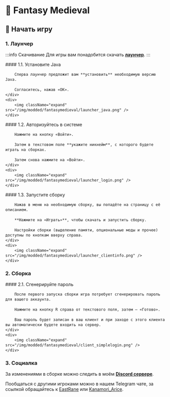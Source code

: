# 🏰 Fantasy Medieval

## 🏰 Начать игру

### 1. Лаунчер

:::info Скачивание
Для игры вам понадобится скачать [**лаунчер**](https://api.eastrane.top/launcher/EastMods.exe).
:::

<div className="image-right">
    <div>
		#### 1.1. Установите Java
		
        Сперва лаунчер предложит вам **установить** необходимую версию Java. 
		
		Согласитесь, нажав «ОК».
    </div>
    <div>
        <img className="expand" src="/img/modded/fantasymedieval/launcher_java.png" />
    </div>
</div>

<div className="image-right">
    <div>
		#### 1.2. Авторизуйтесь в системе

        Нажмите на кнопку «Войти».

		Затем в текстовом поле **укажите никнейм**, с которого будете играть на сборках.

		Затем снова нажмите на «Войти».
    </div>
    <div>
        <img className="expand" src="/img/modded/fantasymedieval/launcher_login.png" />
    </div>
</div>

<div className="image-right">
    <div>
		#### 1.3. Запустите сборку

        Нажав в меню на необходимую сборку, вы попадёте на страницу с её описанием.

		**Нажмите на «Играть»**, чтобы скачать и запустить сборку.

		Настройки сборки (выделение памяти, опциональные моды и прочее) доступны по кнопкам вверху справа.
    </div>
    <div>
        <img className="expand" src="/img/modded/fantasymedieval/launcher_clientinfo.png" />
    </div>
</div>

### 2. Сборка

<div className="image-right">
    <div>
		#### 2.1. Сгенерируйте пароль

        После первого запуска сборки игра потребует сгенерировать пароль для вашего аккаунта.

		Нажмите на кнопку R справа от текстового поля, затем — «Готово».

		Ваш пароль будет записан в ваш клиент и при заходе с этого клиента вы автоматически будете входить на сервер.
    </div>
    <div>
        <img className="expand" src="/img/modded/fantasymedieval/client_simplelogin.png" />
    </div>
</div>

### 3. Социалка

За изменениями в сборке можно следить в моём [**Discord сервере**](https://discord.gg/dpQTQgdeeD).

Пообщаться с другими игроками можно в нашем Telegram чате, за ссылкой обращайтесь к [EastRane](https://t.me/eastrane) или [Kanamori_Arice](https://t.me/KanamoriArice).